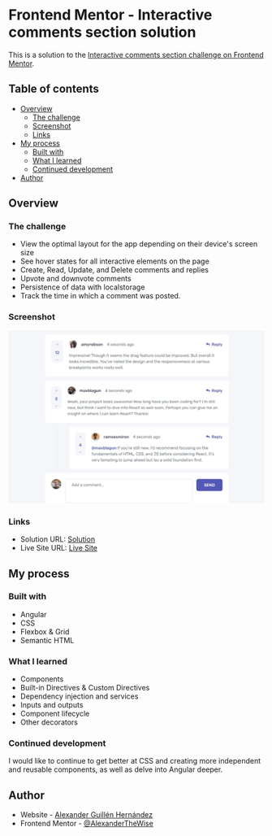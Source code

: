 # Frontend Mentor - Interactive comments section solution

This is a solution to the [Interactive comments section challenge on Frontend Mentor](https://www.frontendmentor.io/challenges/interactive-comments-section-iG1RugEG9).

## Table of contents

- [Overview](#overview)
  - [The challenge](#the-challenge)
  - [Screenshot](#screenshot)
  - [Links](#links)
- [My process](#my-process)
  - [Built with](#built-with)
  - [What I learned](#what-i-learned)
  - [Continued development](#continued-development)
- [Author](#author)

## Overview

### The challenge

- View the optimal layout for the app depending on their device's screen size
- See hover states for all interactive elements on the page
- Create, Read, Update, and Delete comments and replies
- Upvote and downvote comments
- Persistence of data with localstorage
- Track the time in which a comment was posted.

### Screenshot

![Image](comments.jpg)

### Links

- Solution URL: [Solution](https://www.frontendmentor.io/solutions/gigachad-comment-section-with-angular-HFVcFpGMce)
- Live Site URL: [Live Site](https://comments-mentor.netlify.app/)

## My process

### Built with

- Angular
- CSS
- Flexbox & Grid
- Semantic HTML

### What I learned

- Components
- Built-in Directives & Custom Directives
- Dependency injection and services
- Inputs and outputs
- Component lifecycle
- Other decorators

### Continued development

I would like to continue to get better at CSS and creating more independent and reusable components, as well as delve into Angular deeper.

## Author

- Website - [Alexander Guillén Hernández](https://alexanderguillen.netlify.app/)
- Frontend Mentor - [@AlexanderTheWise](https://www.frontendmentor.io/profile/yourusername)
